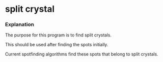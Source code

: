 # split crystal

### Explanation
The purpose for this program is to find split crystals.

This should be used after finding the spots initially.

Current spotfinding algorithms find these spots that belong to split crystals.


